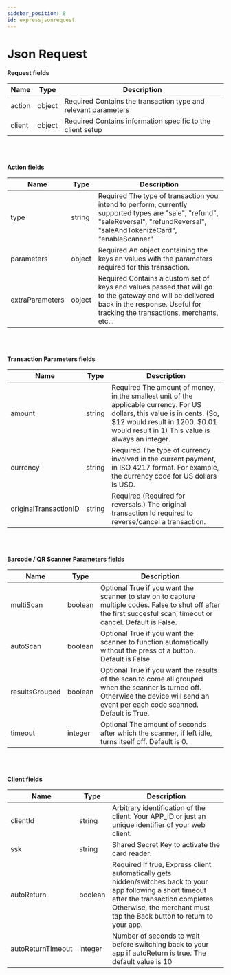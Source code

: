 ```yaml
---
sidebar_position: 8
id: expressjsonrequest
---
```


# Json Request

**Request fields**

| Name      | Type | Description |
| ----------- | ----------- | ----------- |
| action      | object       | <span class="badge badge--primary">Required</span> Contains the transaction type and relevant parameters|
| client     | object        | <span class="badge badge--primary">Required</span> Contains information specific to the client setup |

<br></br>

**Action fields**

| Name      | Type | Description |
| ----------- | ----------- | ----------- |
| type      | string       | <span class="badge badge--primary">Required</span> The type of transaction you intend to perform, currently supported types are "sale", "refund", "saleReversal", "refundReversal", "saleAndTokenizeCard", "enableScanner"|
| parameters     | object        | <span class="badge badge--primary">Required</span> An object containing the keys an values with the parameters required for this transaction. |
| extraParameters     | object        | <span class="badge badge--primary">Required</span> Contains a custom set of keys and values passed that will go to the gateway and will be delivered back in the response. Useful for tracking the transactions, merchants, etc... |

<br></br>

**Transaction Parameters fields**

| Name      | Type | Description |
| ----------- | ----------- | ----------- |
| amount      | string       | <span class="badge badge--primary">Required</span> The amount of money, in the smallest unit of the applicable currency. For US dollars, this value is in cents. (So, $12 would result in 1200. $0.01 would result in 1) This value is always an integer.|
| currency     | string        | <span class="badge badge--primary">Required</span> The type of currency involved in the current payment, in ISO 4217 format. For example, the currency code for US dollars is USD. |
| originalTransactionID     | string        | <span class="badge badge--primary">Required</span> (Required for reversals.) The original transaction Id required to reverse/cancel a transaction.|

<br></br>

**Barcode / QR Scanner Parameters fields**

| Name      | Type | Description |
| ----------- | ----------- | ----------- |
| multiScan      | boolean       | <span class="badge badge--secondary">Optional</span> True if you want the scanner to stay on to capture multiple codes. False to shut off after the first succesful scan, timeout or cancel. Default is False.|
| autoScan     | boolean        | <span class="badge badge--secondary">Optional</span> True if you want the scanner to function automatically without the press of a button. Default is False. |
| resultsGrouped     | boolean        | <span class="badge badge--secondary">Optional</span> True if you want the results of the scan to come all grouped when the scanner is turned off. Otherwise the device will send an event per each code scanned. Default is True.|
| timeout     | integer        | <span class="badge badge--secondary">Optional</span> The amount of seconds after which the scanner, if left idle, turns itself off. Default is 0.|

<br></br>

**Client fields**

| Name      | Type | Description |
| ----------- | ----------- | ----------- |
| clientId      | string       | Arbitrary identification of the client. Your APP_ID or just an unique identifier of your web client.|
| ssk     | string        | Shared Secret Key to activate the card reader. |
| autoReturn     | boolean        | <span class="badge badge--primary">Required</span> If true, Express client automatically gets hidden/switches back to your app following a short timeout after the transaction completes. Otherwise, the merchant must tap the Back button to return to your app.|
| autoReturnTimeout     | integer        | Number of seconds to wait before switching back to your app if autoReturn is true. The default value is 10|